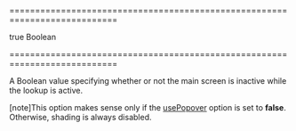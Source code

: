 ===========================================================================
<!--default-->true<!--/default-->
<!--type-->Boolean<!--/type-->
===========================================================================

<!--shortDescription-->
A Boolean value specifying whether or not the main screen is inactive while the lookup is active.
<!--/shortDescription-->

<!--fullDescription-->
[note]This option makes sense only if the [usePopover](/Documentation/ApiReference/UI_Widgets/dxLookup/Configuration/#usePopover) option is set to **false**. Otherwise, shading is always disabled.


<!--/fullDescription-->